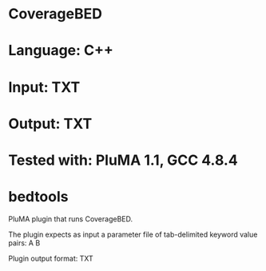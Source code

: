 # CoverageBED
# Language: C++
# Input: TXT
# Output: TXT
# Tested with: PluMA 1.1, GCC 4.8.4
# bedtools

PluMA plugin that runs CoverageBED.

The plugin expects as input a parameter file of tab-delimited keyword value pairs: 
A
B

Plugin output format: TXT
